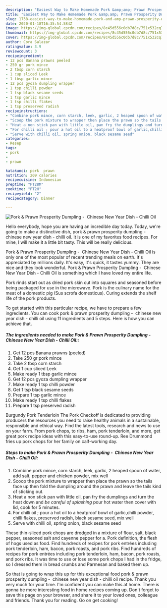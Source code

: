 ```yaml
---
description: "Easiest Way to Make Homemade Pork &amp;amp; Prawn Prosperity Dumpling -  Chinese New Year Dish - Chilli Oil"
title: "Easiest Way to Make Homemade Pork &amp;amp; Prawn Prosperity Dumpling -  Chinese New Year Dish - Chilli Oil"
slug: 1738-easiest-way-to-make-homemade-pork-and-amp-prawn-prosperity-dumpling-chinese-new-year-dish-chilli-oil
date: 2020-01-18T16:35:54.584Z
image: https://img-global.cpcdn.com/recipes/8c45d556c0db7d8c/751x532cq70/pork-prawn-prosperity-dumpling-chinese-new-year-dish-chilli-oil-recipe-main-photo.jpg
thumbnail: https://img-global.cpcdn.com/recipes/8c45d556c0db7d8c/751x532cq70/pork-prawn-prosperity-dumpling-chinese-new-year-dish-chilli-oil-recipe-main-photo.jpg
cover: https://img-global.cpcdn.com/recipes/8c45d556c0db7d8c/751x532cq70/pork-prawn-prosperity-dumpling-chinese-new-year-dish-chilli-oil-recipe-main-photo.jpg
author: Cora Salazar
ratingvalue: 3.9
reviewcount: 3
recipeingredient:
- 12 pcs Banana prawns peeled
- 250 gr pork mince
- 2 tbsp corn starch
- 1 cup sliced Leek
- 1 tbsp garlic mince
- 12 pcs gyoza dumpling wrapper
- 1 tsp chilli powder
- 1 tsp black sesame seeds
- 1 tsp garlic mince
- 1 tsp chilli flakes
- 1 tsp preserved radish
recipeinstructions:
- "Combine pork mince, corn starch, leek, garlic, 2 heaped spoon of water, add salt, pepper and chicken powder, mix well"
- "Scoop the pork mixture to wrapper then place the prawn so the tails face up then fold the dumpling around the prawn and leave the tails kind of sticking out."
- "Heat a non stick pan with little oil, pan fry the dumplings and turn the heat down and *be careful of splashing* pour hot water then cover with lid, cook for 5 minutes."
- "For chilli oil ; pour a hot oil to a heatproof bowl of garlic,chilli powder, chilli flakes, preserved radish, black sesame seed, mix well"
- "Serve with chilli oil, spring onion, black sesame seed"
categories:
- Resep
tags:
- pork
- 
- prawn

katakunci: pork  prawn
nutrition: 209 calories
recipecuisine: Indonesian
preptime: "PT28M"
cooktime: "PT2H"
recipeyield: "2"
recipecategory: Dinner

---
```



![Pork &amp; Prawn Prosperity Dumpling -  Chinese New Year Dish - Chilli Oil](https://img-global.cpcdn.com/recipes/8c45d556c0db7d8c/751x532cq70/pork-prawn-prosperity-dumpling-chinese-new-year-dish-chilli-oil-recipe-main-photo.jpg)

Hello everybody, hope you are having an incredible day today. Today, we're going to make a distinctive dish, pork &amp; prawn prosperity dumpling -  chinese new year dish - chilli oil. It is one of my favorites food recipes. For mine, I will make it a little bit tasty. This will be really delicious.

Pork &amp; Prawn Prosperity Dumpling -  Chinese New Year Dish - Chilli Oil is only one of the most popular of recent trending meals on earth. It's appreciated by millions daily. It's easy, it's quick, it tastes yummy. They are nice and they look wonderful. Pork &amp; Prawn Prosperity Dumpling -  Chinese New Year Dish - Chilli Oil is something which I have loved my entire life.

Pork rinds start out as dried pork skin cut into squares and seasoned before being packaged for use in the microwave. Pork is the culinary name for the meat of a domestic pig (Sus scrofa domesticus). Curing extends the shelf life of the pork products.


To get started with this particular recipe, we have to prepare a few ingredients. You can cook pork &amp; prawn prosperity dumpling -  chinese new year dish - chilli oil using 11 ingredients and 5 steps. Here is how you can achieve that.

##### The ingredients needed to make Pork &amp; Prawn Prosperity Dumpling -  Chinese New Year Dish - Chilli Oil::

1. Get 12 pcs Banana prawns (peeled)
1. Take 250 gr pork mince
1. Take 2 tbsp corn starch
1. Get 1 cup sliced Leek
1. Make ready 1 tbsp garlic mince
1. Get 12 pcs gyoza dumpling wrapper
1. Make ready 1 tsp chilli powder
1. Get 1 tsp black sesame seeds
1. Prepare 1 tsp garlic mince
1. Make ready 1 tsp chilli flakes
1. Prepare 1 tsp preserved radish


Burgundy Pork Tenderloin The Pork Checkoff is dedicated to providing producers the resources you need to raise healthy animals in a sustainable, responsible and ethical way. Find the latest tools, research and news to use on your farm. From pork chops, to ribs, ham, pork tenderloin, and more, get great pork recipe ideas with this easy-to-use round-up. Ree Drummond fries up pork chops for her family on calf-working day. 

##### Steps to make Pork &amp; Prawn Prosperity Dumpling -  Chinese New Year Dish - Chilli Oil:

1. Combine pork mince, corn starch, leek, garlic, 2 heaped spoon of water, add salt, pepper and chicken powder, mix well
1. Scoop the pork mixture to wrapper then place the prawn so the tails face up then fold the dumpling around the prawn and leave the tails kind of sticking out.
1. Heat a non stick pan with little oil, pan fry the dumplings and turn the heat down and *be careful of splashing* pour hot water then cover with lid, cook for 5 minutes.
1. For chilli oil ; pour a hot oil to a heatproof bowl of garlic,chilli powder, chilli flakes, preserved radish, black sesame seed, mix well
1. Serve with chilli oil, spring onion, black sesame seed


These thin-sliced pork chops are dredged in a mixture of flour, salt, black pepper, seasoned salt and cayenne pepper for a. Pork definition, the flesh of hogs used as food. Find hundreds of recipes for pork entrées including pork tenderloin, ham, bacon, pork roasts, and pork ribs. Find hundreds of recipes for pork entrées including pork tenderloin, ham, bacon, pork roasts, and pork ribs. It was time to use or lose some pork chops I had in the fridge, so I dressed them in bread crumbs and Parmesan and baked them up. 

So that is going to wrap this up for this exceptional food pork &amp; prawn prosperity dumpling -  chinese new year dish - chilli oil recipe. Thank you very much for your time. I'm confident you can make this at home. There is gonna be more interesting food in home recipes coming up. Don't forget to save this page on your browser, and share it to your loved ones, colleague and friends. Thank you for reading. Go on get cooking!
